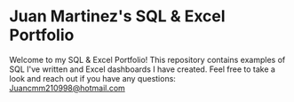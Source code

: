 


# **Juan Martinez's SQL & Excel Portfolio**

Welcome to my SQL & Excel Portfolio! This repository contains examples of SQL I've written and Excel dashboards I have created.
Feel free to take a look and reach out if you have any questions:
Juancmm210998@hotmail.com

